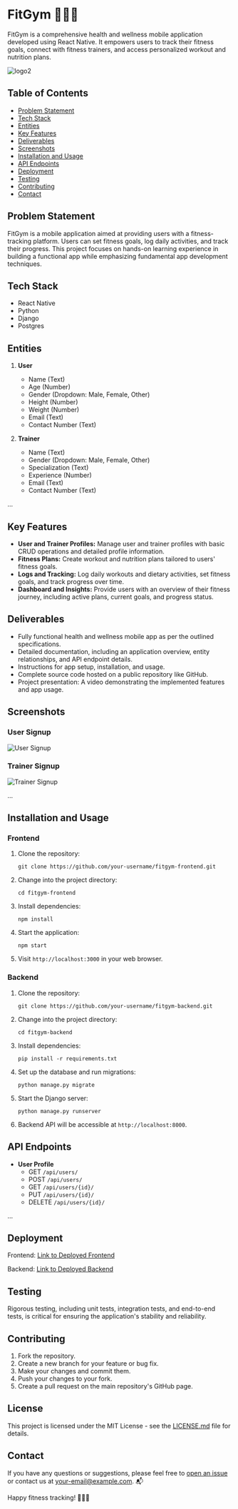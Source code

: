 # FitGym 🏋️‍♂️🥗

FitGym is a comprehensive health and wellness mobile application developed using React Native. It empowers users to track their fitness goals, connect with fitness trainers, and access personalized workout and nutrition plans.

![logo2](https://github.com/mohammadsaud-0110/Fit-Gym/assets/112760057/dac2f384-92e8-472d-9cd2-e96e5ee0a310)


## Table of Contents
- [Problem Statement](#problem-statement)
- [Tech Stack](#tech-stack)
- [Entities](#entities)
- [Key Features](#key-features)
- [Deliverables](#deliverables)
- [Screenshots](#screenshots)
- [Installation and Usage](#installation-and-usage)
- [API Endpoints](#api-endpoints)
- [Deployment](#deployment)
- [Testing](#testing)
- [Contributing](#contributing)
- [Contact](#contact)

## Problem Statement

FitGym is a mobile application aimed at providing users with a fitness-tracking platform. Users can set fitness goals, log daily activities, and track their progress. This project focuses on hands-on learning experience in building a functional app while emphasizing fundamental app development techniques.

## Tech Stack

- React Native
- Python
- Django
- Postgres


## Entities

1. **User**
   - Name (Text)
   - Age (Number)
   - Gender (Dropdown: Male, Female, Other)
   - Height (Number)
   - Weight (Number)
   - Email (Text)
   - Contact Number (Text)

2. **Trainer**
   - Name (Text)
   - Gender (Dropdown: Male, Female, Other)
   - Specialization (Text)
   - Experience (Number)
   - Email (Text)
   - Contact Number (Text)

...

## Key Features

- **User and Trainer Profiles:** Manage user and trainer profiles with basic CRUD operations and detailed profile information.
- **Fitness Plans:** Create workout and nutrition plans tailored to users' fitness goals.
- **Logs and Tracking:** Log daily workouts and dietary activities, set fitness goals, and track progress over time.
- **Dashboard and Insights:** Provide users with an overview of their fitness journey, including active plans, current goals, and progress status.

## Deliverables

- Fully functional health and wellness mobile app as per the outlined specifications.
- Detailed documentation, including an application overview, entity relationships, and API endpoint details.
- Instructions for app setup, installation, and usage.
- Complete source code hosted on a public repository like GitHub.
- Project presentation: A video demonstrating the implemented features and app usage.

## Screenshots

### User Signup

![User Signup](insert_screenshot_url_here)

### Trainer Signup

![Trainer Signup](insert_screenshot_url_here)

...

## Installation and Usage

### Frontend
1. Clone the repository:
   ```
   git clone https://github.com/your-username/fitgym-frontend.git
   ```
2. Change into the project directory:
   ```
   cd fitgym-frontend
   ```
3. Install dependencies:
   ```
   npm install
   ```
4. Start the application:
   ```
   npm start
   ```
5. Visit `http://localhost:3000` in your web browser.

### Backend
1. Clone the repository:
   ```
   git clone https://github.com/your-username/fitgym-backend.git
   ```
2. Change into the project directory:
   ```
   cd fitgym-backend
   ```
3. Install dependencies:
   ```
   pip install -r requirements.txt
   ```
4. Set up the database and run migrations:
   ```
   python manage.py migrate
   ```
5. Start the Django server:
   ```
   python manage.py runserver
   ```
6. Backend API will be accessible at `http://localhost:8000`.

## API Endpoints

- **User Profile**
  - GET `/api/users/`
  - POST `/api/users/`
  - GET `/api/users/{id}/`
  - PUT `/api/users/{id}/`
  - DELETE `/api/users/{id}/`

...

## Deployment

Frontend: [Link to Deployed Frontend](insert_frontend_deployment_link_here)

Backend: [Link to Deployed Backend](insert_backend_deployment_link_here)

## Testing

Rigorous testing, including unit tests, integration tests, and end-to-end tests, is critical for ensuring the application's stability and reliability.

## Contributing

1. Fork the repository.
2. Create a new branch for your feature or bug fix.
3. Make your changes and commit them.
4. Push your changes to your fork.
5. Create a pull request on the main repository's GitHub page.

## License

This project is licensed under the MIT License - see the [LICENSE.md](LICENSE.md) file for details.

## Contact

If you have any questions or suggestions, please feel free to [open an issue](https://github.com/your-username/fitgym/issues) or contact us at [your-email@example.com](mailto:your-email@example.com). 📬

Happy fitness tracking! 💪🏼🥦

